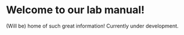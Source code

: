 # Welcome to our lab manual! 

(Will be) home of such great information! Currently under development.

```{tableofcontents}
```
